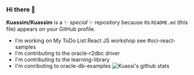 ### Hi there 👋

**Kuassim/Kuassim** is a ✨ _special_ ✨ repository because its `README.md` (this file) appears on your GitHub profile.
- I'm working on My ToDo List React JS workshop see #oci-react-samples
- I'm contributing to the oracle-r2dbc driver
- I'm contributing to the learning-library
- I'm conributing to oracle-db-examples
![Kuassi's github stats](https://github-readme-stats.vercel.app/api?username=kuassim)
